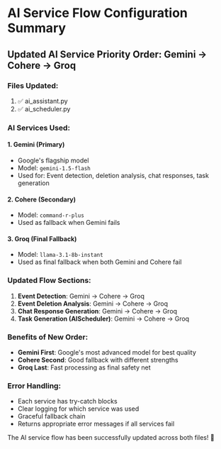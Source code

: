 # AI Service Flow Configuration Summary

## Updated AI Service Priority Order: Gemini → Cohere → Groq

### Files Updated:
1. ✅ ai_assistant.py
2. ✅ ai_scheduler.py

### AI Services Used:

#### 1. **Gemini (Primary)** 
- Google's flagship model
- Model: `gemini-1.5-flash`
- Used for: Event detection, deletion analysis, chat responses, task generation

#### 2. **Cohere (Secondary)**
- Model: `command-r-plus`
- Used as fallback when Gemini fails

#### 3. **Groq (Final Fallback)**
- Model: `llama-3.1-8b-instant`
- Used as final fallback when both Gemini and Cohere fail

### Updated Flow Sections:

1. **Event Detection**: Gemini → Cohere → Groq
2. **Event Deletion Analysis**: Gemini → Cohere → Groq  
3. **Chat Response Generation**: Gemini → Cohere → Groq
4. **Task Generation (AIScheduler)**: Gemini → Cohere → Groq

### Benefits of New Order:

- **Gemini First**: Google's most advanced model for best quality
- **Cohere Second**: Good fallback with different strengths
- **Groq Last**: Fast processing as final safety net

### Error Handling:
- Each service has try-catch blocks
- Clear logging for which service was used
- Graceful fallback chain
- Returns appropriate error messages if all services fail

The AI service flow has been successfully updated across both files! 🎉